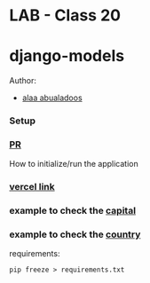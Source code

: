 # LAB - Class 20
# django-models
Author:
- [alaa abualadoos](https://www.linkedin.com/in/alaa-abu-al-adoos-047428237/)
### Setup
### [PR](https://github.com/alaa-adoos/-capital-finder/pull/1)
How to initialize/run the  application
### [vercel link](https://capital-finder-is.vercel.app/api/capital-finder)
### example to check the [capital](https://capital-finder-is.vercel.app/api/capital-finder?capital=Amman)
### example to check the [country](https://capital-finder-is.vercel.app/api/capital-finder?country=Jordan)


requirements:
```
pip freeze > requirements.txt
```
